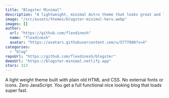 ```yaml
---
title: "Blogster Minimal"
description: "A lightweight, minimal Astro theme that looks great and loads fast."
image: "/src/assets/themes/blogster-minimal-hero.webp"
images: []
author:
  url: "https://github.com/flexdinesh"
  name: "flexdinesh"
  avatar: "https://avatars.githubusercontent.com/u/5777880?v=4"
categories:
  - "blog"
repoUrl: "https://github.com/flexdinesh/blogster"
demoUrl: "https://blogster-minimal.netlify.app"
stars: 313
---
```


<p>
  A light weight theme built with plain old HTML and CSS. No external fonts or icons. Zero
  JavaScript. You get a full functional nice looking blog that loads super fast.
</p>
